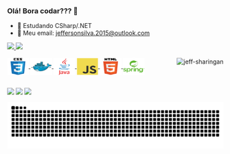 ### Olá! Bora codar??? 👋

- 🌱 Estudando CSharp/.NET
- 💬 Meu email: jeffersonsilva.2015@outlook.com

<div>
  <a href="https://github.com/jeffleonardo">
  <img height="180em" src="https://github-readme-stats.vercel.app/api?username=jeffleonardo&show_icons=true&theme=great-gatsby&include_all_commits=true&count_private=true"/>
  <img height="180em" src="https://github-readme-stats.vercel.app/api/top-langs/?username=jeffleonardo&layout=compact&langs_count=7&theme=great-gatsby"/>
</div>
<div style="display: inline_block"><br>
  <img align="center" alt="jeff-css3" height="40" width="50" src="https://github.com/devicons/devicon/blob/master/icons/css3/css3-original-wordmark.svg">
  <img align="center" alt="jeff-docker" height="40" width="50" src="https://github.com/devicons/devicon/blob/master/icons/docker/docker-original.svg">
  <img align="center" alt="jeff-java" height="40" width="50" src="https://github.com/devicons/devicon/blob/master/icons/java/java-original-wordmark.svg">
  <img align="center" alt="jeff-javascript" height="40" width="50" src="https://github.com/devicons/devicon/blob/master/icons/javascript/javascript-original.svg">
  <img align="center" alt="jeff-html5" height="40" width="50" src="https://github.com/devicons/devicon/blob/master/icons/html5/html5-original-wordmark.svg">
  <img align="center" alt="jeff-spring" height="40" width="50" src="https://github.com/devicons/devicon/blob/master/icons/spring/spring-original-wordmark.svg"> 
  <img align="right" alt="jeff-sharingan" src="http://i867.photobucket.com/albums/ab233/razor931/gif.gif">
</div>
  
  ##

  <div> 
 <a href="https://discord.com/channels/@me" target="_blank"><img src="https://img.shields.io/badge/Discord-7289DA?style=for-the-badge&logo=discord&logoColor=white" target="_blank"></a> 
  <a href = "mailto:jefaomdp1@gmail.com"><img src="https://img.shields.io/badge/-Gmail-%23333?style=for-the-badge&logo=gmail&logoColor=white" target="_blank"></a>
  <a href="https://www.linkedin.com/in/jefferson-leonardo-268a591a2/" target="_blank"><img src="https://img.shields.io/badge/-LinkedIn-%230077B5?style=for-the-badge&logo=linkedin&logoColor=white" target="_blank"></a> 
 
  ![Snake animation](https://github.com/jeffleonardo/jeffleonardo/blob/output/github-contribution-grid-snake.svg)
 
</div>
